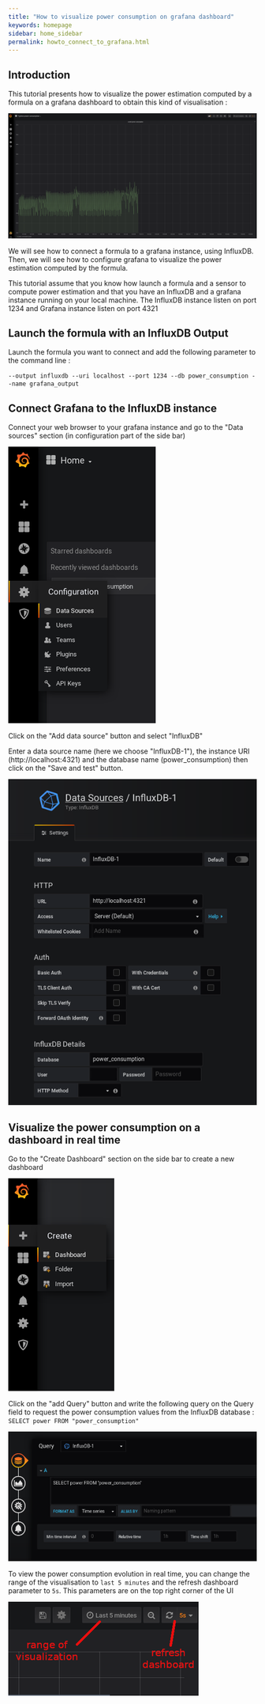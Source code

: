 ```yaml
---
title: "How to visualize power consumption on grafana dashboard"
keywords: homepage
sidebar: home_sidebar 
permalink: howto_connect_to_grafana.html
---
```


## Introduction

This tutorial presents how to visualize the power estimation computed by a
formula on a grafana dashboard to obtain this kind of visualisation : 

![datasource_section](/images/viz.gif)

We will see how to connect a formula to a grafana instance, using
InfluxDB. Then, we will see how to configure grafana to visualize the power
estimation computed by the formula.

This tutorial assume that you know how launch a formula and a sensor to compute
power estimation and that you have an InfluxDB and a grafana instance running on
your local machine. The InfluxDB instance listen on port 1234 and Grafana
instance listen on port 4321



## Launch the formula with an InfluxDB Output

Launch the formula you want to connect and add the following parameter to the command line : 

	--output influxdb --uri localhost --port 1234 --db power_consumption --name grafana_output

## Connect Grafana to the InfluxDB instance

Connect your web browser to your grafana instance and go to the "Data sources" section (in configuration part of the side bar)

![datasource_section](/images/grafana_home.png)

Click on the "Add data source" button and select "InfluxDB"

Enter a data source name (here we choose "InfluxDB-1"), the instance URI
(http://localhost:4321) and the database name (power_consumption) then click on
the "Save and test" button.

![add_datasource](/images/add_db.png)


## Visualize the power consumption on a dashboard in real time

Go to the "Create Dashboard" section on the side bar to create a new dashboard

![add_dashboard](/images/add_dashboard.png)

Click on the "add Query" button and write the following query on the Query field to request the power consumption values from the InfluxDB database : `SELECT power FROM "power_consumption"`

![add_query](/images/add_query.png)

To view the power consumption evolution in real time, you can change the range of the visualisation to `last 5 minutes` and the refresh dashboard parameter to `5s`. This parameters are on the top right corner of the UI

![add_query](/images/refresh.png)
